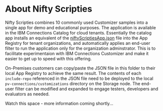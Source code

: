 # About Nifty Scripties

Nifty Scripties combines 10 commonly used Customizer samples into a single app for demo and educational purposes. The application is available in the IBM Connections Catalog for cloud tenants. Essentially the catalog app installs an equivalent of the [niftyScriptiesApp.json][1] file into the App Registry for tenant organizations, and automatically applies an end-user filter to run the application only for the organization adminstrator. This is to facilitate experimentaion with IBM Connections Customizer and make it easier to get up to speed with this offering.

On-Premises customers can copy/paste the JSON file in this folder to their local App Registry to achieve the same result. The contents of each `include-repo` referenced in the JSON file need to be deployed to the local `pv-connections/customizations` directory on the Storage node. The end-user filter can be modified and expanded to engage testers, developers and evaluators as needed.

Watch this space - more information coming shortly...

[1]: https://github.com/HCL-TECH-SOFTWARE/connections-samples/customizer/samples/blob/master/nifty-scripties/niftyScriptiesApp.json

